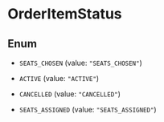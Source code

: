 

# OrderItemStatus

## Enum


* `SEATS_CHOSEN` (value: `"SEATS_CHOSEN"`)

* `ACTIVE` (value: `"ACTIVE"`)

* `CANCELLED` (value: `"CANCELLED"`)

* `SEATS_ASSIGNED` (value: `"SEATS_ASSIGNED"`)



